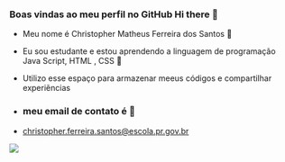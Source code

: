 ### Boas vindas ao meu perfil no GitHub Hi there 👋

- Meu nome é Christopher Matheus Ferreira dos Santos 🤠
- Eu sou estudante e estou aprendendo a linguagem de programação Java Script, HTML , CSS 🤡
- Utilizo esse espaço para armazenar meeus códigos e compartilhar experiẽncias

- ### meu email de contato é 📧
- christopher.ferreira.santos@escola.pr.gov.br

![](https://media.tenor.com/09WlS4upKgkAAAAM/irtfou-shrek.gif)

 
